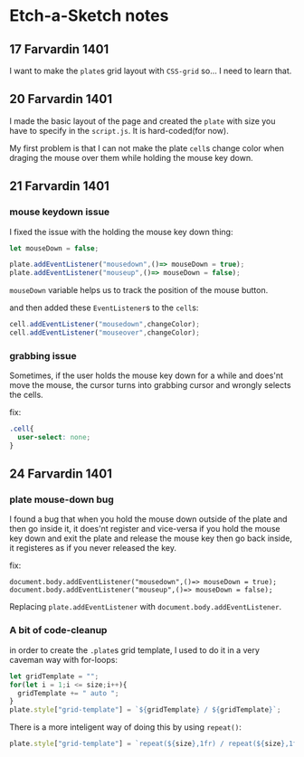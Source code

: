 # Etch-a-Sketch notes
## 17 Farvardin 1401
I want to make the `plate`s grid layout with `CSS-grid` so... I need to learn that.
## 20 Farvardin 1401
I made the basic layout of the page and created the `plate` with size you have to specify in the `script.js`. It is hard-coded(for now).

My first problem is that I can not make the plate `cell`s change color when draging the mouse over them while holding the mouse key down.
## 21 Farvardin 1401
### mouse keydown issue
I fixed the issue with the holding the mouse key down thing: 
```js
let mouseDown = false;

plate.addEventListener("mousedown",()=> mouseDown = true);
plate.addEventListener("mouseup",()=> mouseDown = false);
```
`mouseDown` variable helps us to track the position of the mouse button.

and then added these `EventListener`s to the `cell`s:
```js
cell.addEventListener("mousedown",changeColor);
cell.addEventListener("mouseover",changeColor);
```
### grabbing issue
Sometimes, if the user holds the mouse key down for a while and does'nt move the mouse, the cursor turns into grabbing cursor and wrongly selects the cells.

fix:
```css
.cell{
  user-select: none;
}
```
## 24 Farvardin 1401
### plate mouse-down bug
I found a bug that when you hold the mouse down outside of the plate and then go inside it, it does'nt register and vice-versa if you hold the mouse key down and exit the plate and release the mouse key then go back inside, it registeres as if you never released the key.

fix:
``` JS
document.body.addEventListener("mousedown",()=> mouseDown = true);
document.body.addEventListener("mouseup",()=> mouseDown = false);
```
Replacing `plate.addEventListener` with `document.body.addEventListener`.
### A bit of code-cleanup
in order to create the `.plate`s grid template, I used to do it in a very caveman way with for-loops:
```js
let gridTemplate = "";
for(let i = 1;i <= size;i++){
  gridTemplate += " auto ";
}
plate.style["grid-template"] = `${gridTemplate} / ${gridTemplate}`;
```
There is a more inteligent way of doing this by using `repeat()`:
```js
plate.style["grid-template"] = `repeat(${size},1fr) / repeat(${size},1fr)`
```